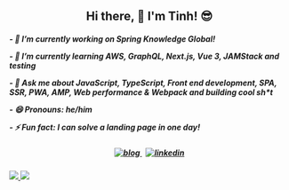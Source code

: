 <h2 align="center">Hi there, 👋 I'm Tinh! 😎</h2>

<h5>
  <p>- 🔭 I’m currently working on Spring Knowledge Global!</p>
  <p>- 🌱 I’m currently learning AWS, GraphQL, Next.js, Vue 3, JAMStack and testing</p>
  <p>- 💬 Ask me about JavaScript, TypeScript, Front end development, SPA, SSR, PWA, AMP, Web performance & Webpack and building cool sh*t</p>
  <p>- 😄 Pronouns: he/him</p>
  <p>- ⚡ Fun fact: I can solve a landing page in one day!</p>
</h5>

<h5 align="center">
  <a href="https://tinh2t.vercel.app/">
    <img alt="blog" src="https://img.shields.io/badge/trantrungtinh.me-41b883?style=for-the-badge&labelColor=f0f0f0&logo=rss&logoColor=41b883" />
  </a>
<!--   <span>&nbsp;</span>
  <a href="https://www.instagram.com/tinh2t/">
    <img alt="instagram" src="https://img.shields.io/badge/instagram-ed4956?style=for-the-badge&logo=instagram&logoColor=ed4956&labelColor=24292e" />
  </a> -->
  <span>&nbsp;</span>
  <a href="https://www.linkedin.com/in/tr%E1%BA%A7n-trung-t%C3%ADnh-b16027102/">
    <img alt="linkedin" src="https://img.shields.io/badge/linkedin-0e76a8?style=for-the-badge&logo=linkedin&logoColor=0e76a8&labelColor=f0f0f0" />
  </a>
</h5>

<div>
  <a href="/" align="left">
    <img src="https://github-readme-stats.vercel.app/api/top-langs/?username=TranTrungTinh&text_color=586069&layout=compact&hide_border=true&count_private=true&include_all_commits=true" />
  </a>

  <a href="/" align="right">
    <img src="https://github-readme-stats.vercel.app/api?username=TranTrungTinh&count_private=true&show_icons=true&icon_color=222&title_color=0366d6&text_color=586069&bg_color=fff&hide=issues,contribs&hide_border=true&include_all_commits=true" />
  </a>
</div>

